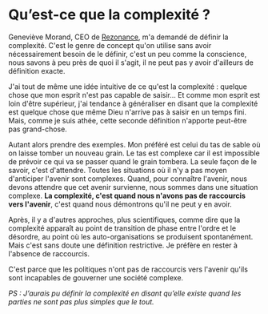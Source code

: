 # Qu&#8217;est-ce que la complexité ?

Geneviève Morand, CEO de [Rezonance](http://www.rezonance.ch/), m'a demandé de définir la complexité. C'est le genre de concept qu'on utilise sans avoir nécessairement besoin de le définir, c'est un peu comme la conscience, nous savons à peu près de quoi il s'agit, il ne peut pas y avoir d'ailleurs de définition exacte.

J'ai tout de même une idée intuitive de ce qu'est la complexité : quelque chose que mon esprit n'est pas capable de saisir... Et comme mon esprit est loin d'être supérieur, j'ai tendance à généraliser en disant que la complexité est quelque chose que même Dieu n'arrive pas à saisir en un temps fini. Mais, comme je suis athée, cette seconde définition n'apporte peut-être pas grand-chose.

Autant alors prendre des exemples. Mon préféré est celui du tas de sable où on laisse tomber un nouveau grain. Le tas est complexe car il est impossible de prévoir ce qui va se passer quand le grain tombera. La seule façon de le savoir, c'est d'attendre. Toutes les situations où il n'y a pas moyen d'anticiper l'avenir sont complexes. Quand, pour connaître l'avenir, nous devons attendre que cet avenir survienne, nous sommes dans une situation complexe. **La complexité, c'est quand nous n'avons pas de raccourcis vers l'avenir**, c'est quand nous démontrons qu'il ne peut y en avoir.

Après, il y a d'autres approches, plus scientifiques, comme dire que la complexité apparaît au point de transition de phase entre l'ordre et le désordre, au point où les auto-organisations se produisent spontanément. Mais c'est sans doute une définition restrictive. Je préfère en rester à l'absence de raccourcis.

C'est parce que les politiques n'ont pas de raccourcis vers l'avenir qu'ils sont incapables de gouverner une société complexe.

*PS : J’aurais pu définir la complexité en disant qu’elle existe quand les parties ne sont pas plus simples que le tout.*